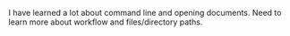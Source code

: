 I have learned a lot about command line and opening documents. Need to learn more about workflow and files/directory paths.